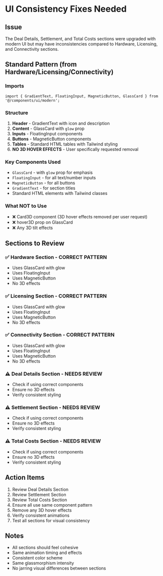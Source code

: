 # UI Consistency Fixes Needed

## Issue
The Deal Details, Settlement, and Total Costs sections were upgraded with modern UI but may have inconsistencies compared to Hardware, Licensing, and Connectivity sections.

## Standard Pattern (from Hardware/Licensing/Connectivity)

### Imports
```tsx
import { GradientText, FloatingInput, MagneticButton, GlassCard } from '@/components/ui/modern';
```

### Structure
1. **Header** - GradientText with icon and description
2. **Content** - GlassCard with `glow` prop
3. **Inputs** - FloatingInput components
4. **Buttons** - MagneticButton components
5. **Tables** - Standard HTML tables with Tailwind styling
6. **NO 3D HOVER EFFECTS** - User specifically requested removal

### Key Components Used
- `GlassCard` - with `glow` prop for emphasis
- `FloatingInput` - for all text/number inputs
- `MagneticButton` - for all buttons
- `GradientText` - for section titles
- Standard HTML elements with Tailwind classes

### What NOT to Use
- ❌ Card3D component (3D hover effects removed per user request)
- ❌ hover3D prop on GlassCard
- ❌ Any 3D tilt effects

## Sections to Review

### ✅ Hardware Section - CORRECT PATTERN
- Uses GlassCard with glow
- Uses FloatingInput
- Uses MagneticButton
- No 3D effects

### ✅ Licensing Section - CORRECT PATTERN
- Uses GlassCard with glow
- Uses FloatingInput
- Uses MagneticButton
- No 3D effects

### ✅ Connectivity Section - CORRECT PATTERN
- Uses GlassCard with glow
- Uses FloatingInput
- Uses MagneticButton
- No 3D effects

### ⚠️ Deal Details Section - NEEDS REVIEW
- Check if using correct components
- Ensure no 3D effects
- Verify consistent styling

### ⚠️ Settlement Section - NEEDS REVIEW
- Check if using correct components
- Ensure no 3D effects
- Verify consistent styling

### ⚠️ Total Costs Section - NEEDS REVIEW
- Check if using correct components
- Ensure no 3D effects
- Verify consistent styling

## Action Items

1. Review Deal Details Section
2. Review Settlement Section  
3. Review Total Costs Section
4. Ensure all use same component pattern
5. Remove any 3D hover effects
6. Verify consistent animations
7. Test all sections for visual consistency

## Notes
- All sections should feel cohesive
- Same animation timing and effects
- Consistent color scheme
- Same glassmorphism intensity
- No jarring visual differences between sections
